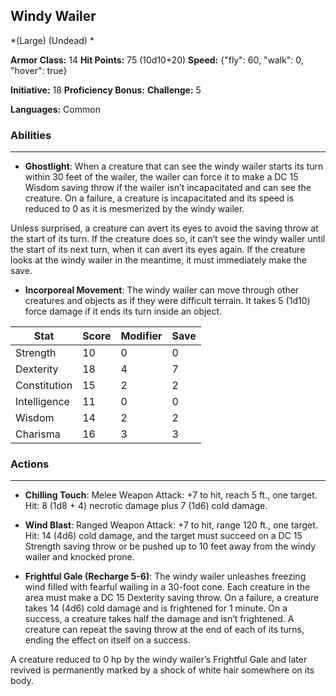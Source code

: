 ## Windy Wailer
*(Large) (Undead) *

**Armor Class:** 14
**Hit Points:** 75 (10d10+20)
**Speed:** {"fly": 60, "walk": 0, "hover": true}

**Initiative:** 18
**Proficiency Bonus:**
**Challenge:** 5

**Languages:** Common

### Abilities
 --- 
- **Ghostlight**: When a creature that can see the windy wailer starts its turn within 30 feet of the wailer, the wailer can force it to make a DC 15 Wisdom saving throw if the wailer isn’t incapacitated and can see the creature. On a failure, a creature is incapacitated and its speed is reduced to 0 as it is mesmerized by the windy wailer.

Unless surprised, a creature can avert its eyes to avoid the saving throw at the start of its turn. If the creature does so, it can’t see the windy wailer until the start of its next turn, when it can avert its eyes again. If the creature looks at the windy wailer in the meantime, it must immediately make the save.

- **Incorporeal Movement**: The windy wailer can move through other creatures and objects as if they were difficult terrain. It takes 5 (1d10) force damage if it ends its turn inside an object.



| Stat | Score | Modifier | Save |
| ---- | ---- | ---- | ---- |
| Strength | 10 | 0 | 0 |
| Dexterity | 18 | 4 | 7 |
| Constitution | 15 | 2 | 2 |
| Intelligence | 11 | 0 | 0 |
| Wisdom | 14 | 2 | 2 |
| Charisma | 16 | 3 | 3 |

### Actions
 --- 
- **Chilling Touch**: Melee Weapon Attack: +7 to hit, reach 5 ft., one target. Hit: 8 (1d8 + 4) necrotic damage plus 7 (1d6) cold damage.

- **Wind Blast**: Ranged Weapon Attack: +7 to hit, range 120 ft., one target. Hit: 14 (4d6) cold damage, and the target must succeed on a DC 15 Strength saving throw or be pushed up to 10 feet away from the windy wailer and knocked prone.

- **Frightful Gale (Recharge 5-6)**: The windy wailer unleashes freezing wind filled with fearful wailing in a 30-foot cone. Each creature in the area must make a DC 15 Dexterity saving throw. On a failure, a creature takes 14 (4d6) cold damage and is frightened for 1 minute. On a success, a creature takes half the damage and isn’t frightened. A creature can repeat the saving throw at the end of each of its turns, ending the effect on itself on a success.

A creature reduced to 0 hp by the windy wailer’s Frightful Gale and later revived is permanently marked by a shock of white hair somewhere on its body.


